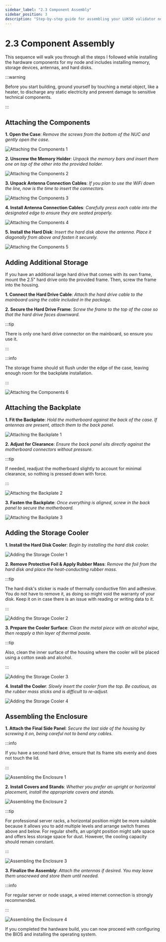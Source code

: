 ```yaml
---
sidebar_label: "2.3 Component Assembly"
sidebar_position: 3
description: "Step-by-step guide for assembling your LUKSO validator node hardware, including memory, storage, antennas, and cooling components."
---
```


# 2.3 Component Assembly

This sequence will walk you through all the steps I followed while installing the hardware components for my node and includes installing memory, storage devices, antennas, and hard disks.

:::warning

Before you start building, ground yourself by touching a metal object, like a heater, to discharge any static electricity and prevent damage to sensitive technical components.

:::

## Attaching the Components

**1. Open the Case**: _Remove the screws from the bottom of the NUC and gently open the case._

![Attaching the Components 1](/img/guides/hardware-setup/build_23.png)

**2. Unscrew the Memory Holder**: _Unpack the memory bars and insert them one on top of the other into the provided holder._

![Attaching the Components 2](/img/guides/hardware-setup/build_24.png)

**3. Unpack Antenna Connection Cables**: _If you plan to use the WiFi down the line, now is the time to insert the connectors._

![Attaching the Components 3](/img/guides/hardware-setup/build_25.png)

**4. Install Antenna Connection Cables**: _Carefully press each cable into the designated edge to ensure they are seated properly._

![Attaching the Components 4](/img/guides/hardware-setup/build_26.png)

**5. Install the Hard Disk**: _Insert the hard disk above the antenna. Place it diagonally from above and fasten it securely._

![Attaching the Components 5](/img/guides/hardware-setup/build_27.png)

## Adding Additional Storage

If you have an additional large hard drive that comes with its own frame, mount the 2.5" hard drive onto the provided frame. Then, screw the frame into the housing.

**1. Connect the Hard Drive Cable**: _Attach the hard drive cable to the mainboard using the cable included in the package._

**2. Secure the Hard Drive Frame**: _Screw the frame to the top of the case so that the hard drive faces downward._

:::tip

There is only one hard drive connector on the mainboard, so ensure you use it.

:::

:::info

The storage frame should sit flush under the edge of the case, leaving enough room for the backplate installation.

:::

![Attaching the Components 6](/img/guides/hardware-setup/build_28.png)

## Attaching the Backplate

**1. Fit the Backplate**: _Hold the motherboard against the back of the case. If antennas are present, attach them to the back panel._

![Attaching the Backplate 1](/img/guides/hardware-setup/build_29.png)

**2. Adjust for Clearance**: _Ensure the back panel sits directly against the motherboard connectors without pressure._

:::tip

If needed, readjust the motherboard slightly to account for minimal clearance, so nothing is pressed down with force.

:::

![Attaching the Backplate 2](/img/guides/hardware-setup/build_30.png)

**3. Fasten the Backplate**: _Once everything is aligned, screw in the back panel to secure the motherboard._

![Attaching the Backplate 3](/img/guides/hardware-setup/build_31.png)

## Adding the Storage Cooler

**1. Install the Hard Disk Cooler**: _Begin by installing the hard disk cooler._

![Adding the Storage Cooler 1](/img/guides/hardware-setup/build_32.png)

**2. Remove Protective Foil & Apply Rubber Mass**: _Remove the foil from the hard disk and place the heat-conducting rubber mass._

:::tip

The hard disk's sticker is made of thermally conductive film and adhesive. You do not have to remove it, as doing so might void the warranty of your disk. Keep it on in case there is an issue with reading or writing data to it.

:::

![Adding the Storage Cooler 2](/img/guides/hardware-setup/build_33.png)

**3. Prepare the Cooler Surface**: _Clean the metal piece with an alcohol wipe, then reapply a thin layer of thermal paste._

:::tip

Also, clean the inner surface of the housing where the cooler will be placed using a cotton swab and alcohol.

:::

![Adding the Storage Cooler 3](/img/guides/hardware-setup/build_34.png)

**4. Install the Cooler**: _Slowly insert the cooler from the top. Be cautious, as the rubber mass sticks and is difficult to re-adjust._

![Adding the Storage Cooler 4](/img/guides/hardware-setup/build_35.png)

## Assembling the Enclosure

**1. Attach the Final Side Panel**: _Secure the last side of the housing by screwing it on, being careful not to bend any cables._

:::info

If you have a second hard drive, ensure that its frame sits evenly and does not touch the lid.

:::

![Assembling the Enclosure 1](/img/guides/hardware-setup/build_36.png)

**2. Install Covers and Stands**: _Whether you prefer an upright or horizontal placement, install the appropriate covers and stands._

![Assembling the Enclosure 2](/img/guides/hardware-setup/build_37.png)

:::tip

For professional server racks, a horizontal position might be more suitable because it allows you to add multiple levels and arrange switch frames above and below. For regular shelfs, an upright position might safe space and offers less storage space for dust. However, the cooling capacity should remain constant.

:::

![Assembling the Enclosure 3](/img/guides/hardware-setup/build_38.png)

**3. Finalize the Assembly**: _Attach the antennas if desired. You may leave them unscrewed and store them until needed._

:::info

For regular server or node usage, a wired internet connection is strongly recommended.

:::

![Assembling the Enclosure 4](/img/guides/hardware-setup/build_39.png)

If you completed the hardware build, you can now proceed with configuring the BIOS and installing the operating system.
